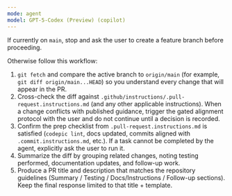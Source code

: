 ```yaml
---
mode: agent
model: GPT-5-Codex (Preview) (copilot)
---
```


If currently on `main`, stop and ask the user to create a feature branch before proceeding.

Otherwise follow this workflow:

1. `git fetch` and compare the active branch to `origin/main` (for example, `git diff origin/main...HEAD`) so you understand every change that will appear in the PR.
2. Cross-check the diff against `.github/instructions/.pull-request.instructions.md` (and any other applicable instructions). When a change conflicts with published guidance, trigger the gated alignment protocol with the user and do not continue until a decision is recorded.
3. Confirm the prep checklist from `.pull-request.instructions.md` is satisfied (`codepic lint`, docs updated, commits aligned with `.commit.instructions.md`, etc.). If a task cannot be completed by the agent, explicitly ask the user to run it.
4. Summarize the diff by grouping related changes, noting testing performed, documentation updates, and follow-up work.
5. Produce a PR title and description that matches the repository guidelines (Summary / Testing / Docs/Instructions / Follow-up sections). Keep the final response limited to that title + template.
